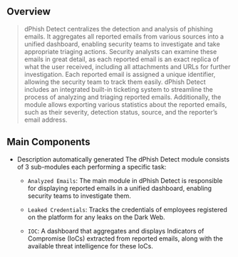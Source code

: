 ## Overview

> dPhish Detect centralizes the detection and analysis of phishing emails. It aggregates all reported emails from various sources into a unified dashboard, enabling security teams to investigate and take appropriate triaging actions. Security analysts can examine these emails in great detail, as each reported email is an exact replica of what the user received, including all attachments and URLs for further investigation. Each reported email is assigned a unique identifier, allowing the security team to track them easily.  dPhish Detect includes an integrated built-in ticketing system to streamline the process of analyzing and triaging reported emails. 
Additionally, the module allows exporting various statistics about the reported emails, such as their severity, detection status, source, and the reporter’s email address.


## Main Components

- Description automatically generated The dPhish Detect module consists of 3 sub-modules each performing a specific task:  

    - `Analyzed Emails`: The main module in dPhish Detect is responsible for displaying reported emails in a unified dashboard, enabling security teams to investigate them. 

    - `Leaked Credentials`: Tracks the credentials of employees registered on the platform for any leaks on the Dark Web. 

    - `IOC`: A dashboard that aggregates and displays Indicators of Compromise (IoCs) extracted from reported emails, along with the available threat intelligence for these IoCs. 